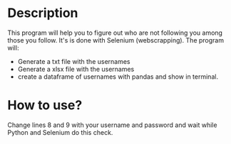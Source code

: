 # Description
This program will help you to figure out who are not following you among those you follow. It's is done with Selenium (webscrapping). The program will:

* Generate a txt file with the usernames
* Generate a xlsx file with the usernames
* create a dataframe of usernames with pandas and show in terminal.

# How to use?

Change lines 8 and 9 with your username and password and wait while Python and Selenium do this check.